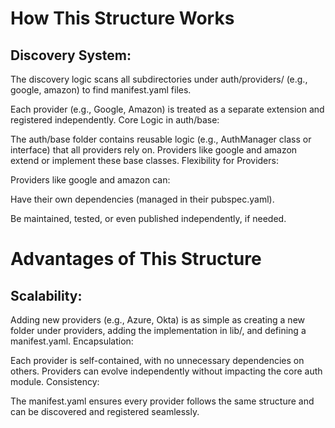 # How This Structure Works

## Discovery System:

The discovery logic scans all subdirectories under auth/providers/ (e.g., google, amazon) to find manifest.yaml files.

Each provider (e.g., Google, Amazon) is treated as a separate extension and registered independently.
Core Logic in auth/base:

The auth/base folder contains reusable logic (e.g., AuthManager class or interface) that all providers rely on.
Providers like google and amazon extend or implement these base classes.
Flexibility for Providers:

Providers like google and amazon can:

Have their own dependencies (managed in their pubspec.yaml).

Be maintained, tested, or even published independently, if needed.

# Advantages of This Structure

## Scalability:

Adding new providers (e.g., Azure, Okta) is as simple as creating a new folder under providers, adding the implementation in lib/, and defining a manifest.yaml.
Encapsulation:

Each provider is self-contained, with no unnecessary dependencies on others.
Providers can evolve independently without impacting the core auth module.
Consistency:

The manifest.yaml ensures every provider follows the same structure and can be discovered and registered seamlessly.